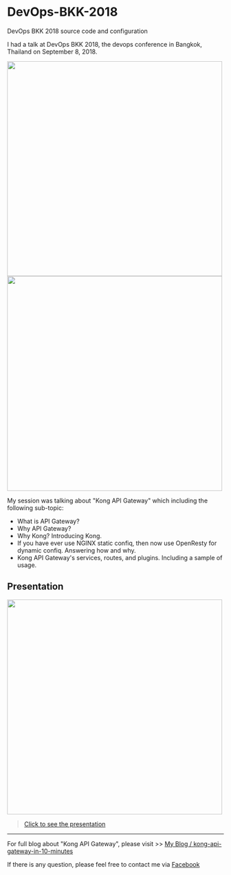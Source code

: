 # DevOps-BKK-2018
DevOps BKK 2018 source code and configuration

I had a talk at DevOps BKK 2018, the devops conference in Bangkok, Thailand on September 8, 2018.

<img src="https://scontent.fbkk22-3.fna.fbcdn.net/v/t1.0-9/41685404_234692397206503_3610609895704887296_o.jpg?_nc_cat=110&_nc_eui2=AeFvV_5NqVQ7cjRmNYRzURpwOrgNkSXzSJvsHmJpX6xgp1NVtGd1G4mIA8EW1IqWW-aQVXjuPmpSz51dwWqk8_I3khsVK-qrQWDzf7n5Bxra-w&_nc_oc=AQnyc8_OYY07yARb6xOlxcjuGnJPve1r-QyNpyrRsfXLj7mj6t7YvOjcKKjcGM3XTbo&_nc_ht=scontent.fbkk22-3.fna&oh=3de4812f5af078ae49124720fe15dce0&oe=5E521921" width="500" height="whatever">

<img src="https://scontent.fbkk22-3.fna.fbcdn.net/v/t1.0-9/41500286_234692353873174_4008767584680804352_o.jpg?_nc_cat=103&_nc_eui2=AeG-sk3gELJjlz1QbKB3qITQd142i75BPPDpAvJUQO0FewYbuqwUylAYVVg_sFBBCcFpMaJjUiNMUX8DbL03Ji1i-JOReQnNLjN5DeQ0iXagDA&_nc_oc=AQkMwg7bp2M-jwlFvSs8kAgNlmZ8jFG7LUvFRhWuwwHThZS1wVvaPo7dYgEV589Z_Bs&_nc_ht=scontent.fbkk22-3.fna&oh=6f5a03d8c1406d5a5277a13e097423f7&oe=5E62509A" width="500" height="whatever">


My session was talking about "Kong API Gateway" 
which including the following sub-topic:

- What is API Gateway?
- Why API Gateway?
- Why Kong? Introducing Kong.
- If you have ever use NGINX static confiq, then now use OpenResty for dynamic confiq. Answering how and why.
- Kong API Gateway's services, routes, and plugins. Including a sample of usage.


 ## Presentation
 
<img src="https://imgbbb.com/images/2019/10/31/Screen-Shot-2562-10-31-at-14.39.10.png" width="500" height="whatever">
 
> [Click to see the presentation](https://docs.google.com/presentation/d/1jdZjFgN9byCGqt91J6xJeXpGXW69AJbMumF5ZhNvG4o/edit?usp=drivesdk)

---

For full blog about "Kong API Gateway", please visit >> [My Blog / kong-api-gateway-in-10-minutes](https://i.dont.works/kong-api-gateway-in-10-minute/)

If there is any question, please feel free to contact me via [Facebook](https://www.facebook.com/koonnarate)
